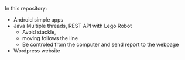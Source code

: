 In this repository:
- Android simple apps
- Java Multiple threads, REST API with Lego Robot
  + Avoid stackle,
  + moving follows the line
  + Be controled from the computer and send report to the webpage
- Wordpress website
